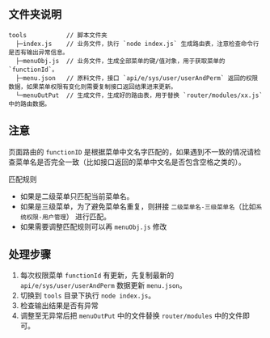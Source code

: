 ## 文件夹说明

```
tools           // 脚本文件夹
  ├─index.js    // 业务文件，执行 `node index.js` 生成路由表，注意检查命令行是否有输出异常信息。
  ├─menuObj.js  // 业务文件，生成全部菜单的键/值对象，用于获取菜单的 `functionId`。
  ├─menu.json   // 原料文件，接口 `api/e/sys/user/userAndPerm` 返回的权限数据，如果菜单权限有变化则需要复制接口返回结果进来更新。
  └─menuOutPut  // 生成文件，生成好的路由表，用于替换 `router/modules/xx.js` 中的路由数据。
```

## 注意

页面路由的 `functionID` 是根据菜单中文名字匹配的，如果遇到不一致的情况请检查菜单名是否完全一致（比如接口返回的菜单中文名是否包含空格之类的）。

匹配规则
- 如果是二级菜单只匹配当前菜单名。
- 如果是三级菜单，为了避免菜单名重复，则拼接 `二级菜单名-三级菜单名`（比如`系统权限-用户管理`） 进行匹配。
- 如果需要调整匹配规则可以再 `menuObj.js` 修改

## 处理步骤

1. 每次权限菜单 `functionId` 有更新，先复制最新的 `api/e/sys/user/userAndPerm` 数据更新 `menu.json`。
2. 切换到 `tools` 目录下执行 `node index.js`。
3. 检查输出结果是否有异常
4. 调整至无异常后把 `menuOutPut` 中的文件替换 `router/modules` 中的文件即可。